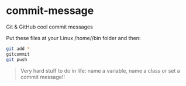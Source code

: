 # commit-message
Git &amp; GitHub cool commit messages

Put these files at your Linux /home/<user>/bin folder and then:

```bash
git add *
gitcommit
git push
```

> Very hard stuff to do in life: name a variable, name a class or set a commit message!!
